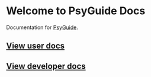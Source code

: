 # Welcome to PsyGuide Docs

Documentation for [PsyGuide](http://psyguide.xeviansoftware.com).

## [View user docs](user/)

## [View developer docs](developer/)
